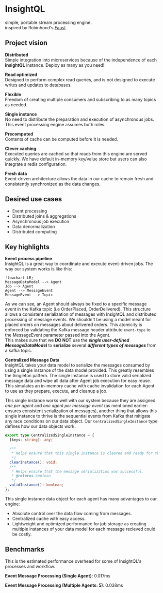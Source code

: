 # InsightQL
simple, portable stream processing engine.  
inspired by Robinhood's [Faust](https://faust.readthedocs.io/en/latest/introduction.html)

## Project vision

**Distributed**  
Simple integration into microservices because of the independence of each **insightQL** instance. Deploy as many as you need! 

**Read optimized**  
Designed to perform complex read queries, and is not designed to execute writes and updates to databases.

**Flexible**  
Freedom of creating multiple consumers and subscribing to as many topics as needed.

**Single instance**  
No need to distribute the preparation and execution of asynchronous jobs. This event processing engine assumes both roles.

**Precomputed**  
Contents of cache can be computed before it is needed.

**Clever caching**  
Executed queries are cached so that reads from this engine are served quickly. We have default in-memory key/value store but users can also integrate a redis configuration.

**Fresh data**  
Event-driven architecture allows the data in our cache to remain fresh and consistently synchronized as the data changes.

## Desired use cases
- Event processing
- Distributed joins & aggregations
- Asynchronous job execution
- Data denormalization
- Distributed computing

## Key highlights

**Event process pipeline**  
InsightQL is a great way to coordinate and execute event-driven jobs. The way our system works is like this: 
```mermaid
flowchart LR;
MessageDataModel --> Agent
Job --> Agent
Agent --> MessageEvent
MessageEvent --> Topic
```
As we can see, an Agent should always be fixed to a specific message event in the Kafka topic (i.e OrderPlaced, OrderDelivered). This structure allows a consistent serialization of messages with InsightQL and distributed processing of message events. We shouldn't be using a model meant for placed orders on messages about delivered orders. This atomicity is enforced by validating the Kafka message header attribute `event-type` to the MessageEvent parameter passed into the Agent.  
This makes sure that we **DO NOT** use the **_single user-defined MessageDataModel_** to **serialize** several **_different types of messages_** from a kafka topic.


**Centralized Message Data**  
InsightQL takes your data model to serialize the messages consumed by using a single instance of the data model provided. This greatly resembles the Singleton pattern. The single instance is used to store valid serialized message data and wipe all data after Agent job execution for easy reuse. This simulates an in-memory cache with cache invalidation for each Agent to use as they prepare, execute, and cleanup a job.

This single instance works well with our system because they are assigned *one per agent* and *one agent per message event* (as mentioned earlier: ensures consistent serialization of messages), another thing that allows this single instance to thrive is the sequential events from Kafka that mitigate any race conditions on our data object. Our `CentralizedSingleInstance` type defines how our data objects work.
```typescript
export type CentralizedSingleInstance = {
  [keys: string]: any;

  /**
   * Helps ensure that this single instance is cleared and ready for the next message serialization.
   */
  clearInstance(): void;
  /**
   * Helps ensure that the message serialization was successful.
   * @returns boolean
   */
  validInstance(): boolean;
};
```
This single instance data object for each agent has many advantages to our engine:
- Absolute control over the data flow coming from messages.
- Centralized cache with easy access.
- Lightweight and optimized performance for job storage as creating multiple instances of your data model for each message recieved could be costly.

## Benchmarks

This is the estimated performance overhead for some of InsightQL's processes and workflow. 

**Event Message Processing (Single Agent)**: 0.017ms

**Event Message Processing (Multiple Agents: 5)**: 0.038ms

